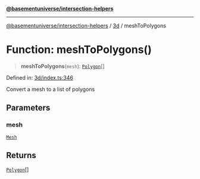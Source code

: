 [**@basementuniverse/intersection-helpers**](../../README.md)

***

[@basementuniverse/intersection-helpers](../../README.md) / [3d](../README.md) / meshToPolygons

# Function: meshToPolygons()

> **meshToPolygons**(`mesh`): [`Polygon`](../types/type-aliases/Polygon.md)[]

Defined in: [3d/index.ts:346](https://github.com/basementuniverse/intersection-helpers/blob/98a1762f467a7b92d986d7a09e3582c961f718d2/src/3d/index.ts#L346)

Convert a mesh to a list of polygons

## Parameters

### mesh

[`Mesh`](../types/type-aliases/Mesh.md)

## Returns

[`Polygon`](../types/type-aliases/Polygon.md)[]

